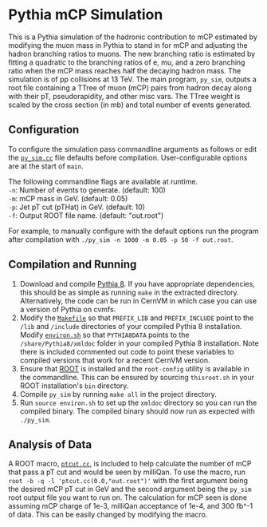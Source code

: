 Pythia mCP Simulation
=====================
This is a Pythia simulation of the hadronic contribution to mCP estimated by modifying the muon mass in Pythia to stand in for mCP and adjusting the hadron branching ratios to muons. The new branching ratio is estimated by fitting a quadratic to the branching ratios of e, mu, and a zero branching ratio when the mCP mass reaches half the decaying hadron mass. The simulation is of pp collisions at 13 TeV. The main program, `py_sim`, outputs a root file containing a TTree of muon (mCP) pairs from hadron decay along with their pT, pseudorapidity, and other misc vars. The TTree weight is scaled by the cross section (in mb) and total number of events generated.

Configuration
-------------
To configure the simulation pass commandline arguments as follows or edit the [`py_sim.cc`](../master/py_sim.cc) file defaults before compilation. User-configurable options are at the start of `main`.

The following commandline flags are available at runtime.  
`-n`: Number of events to generate. (default: 100)  
`-m`: mCP mass in GeV. (default: 0.05)  
`-p`: Jet pT cut (pTHat) in GeV. (default: 10)  
`-f`: Output ROOT file name. (default: "out.root")

For example, to manually configure with the default options run the program after compilation with `./py_sim -n 1000 -m 0.05 -p 50 -f out.root`.

Compilation and Running
-----------------------
1. Download and compile [Pythia 8](http://home.thep.lu.se/~torbjorn/Pythia.html). If you have appropriate dependencies, this should be as simple as running `make` in the extracted directory. Alternatively, the code can be run in CernVM in which case you can use a version of Pythia on cvmfs.
2. Modify the [`Makefile`](../master/Makefile) so that `PREFIX_LIB` and `PREFIX_INCLUDE` point to the `/lib` and `/include` directories of your compiled Pythia 8 installation. Modify [`environ.sh`](../master/environ.sh) so that `PYTHIA8DATA` points to the `/share/Pythia8/xmldoc` folder in your compiled Pythia 8 installation. Note there is included commented out code to point these variables to compiled versions that work for a recent CernVM version.
3. Ensure that [ROOT](https://root.cern.ch) is installed and the `root-config` utility is available in the commandline. This can be ensured by sourcing `thisroot.sh` in your ROOT installation's `bin` directory.
4. Compile `py_sim` by running `make all` in the project directory.
5. Run `source environ.sh` to set up the `xmldoc` directory so you can run the compiled binary. The compiled binary should now run as expected with `./py_sim`.

Analysis of Data
----------------
A ROOT macro, [`ptcut.cc`](../master/ptcut.cc), is included to help calculate the number of mCP that pass a pT cut and would be seen by milliQan. To use the macro, run `root -b -q -l 'ptcut.cc(0.0,"out.root")'` with the first argument being the desired mCP pT cut in GeV and the second argument being the `py_sim` root output file you want to run on. The calculation for mCP seen is done assuming mCP charge of 1e-3, milliQan acceptance of 1e-4, and 300 fb^-1 of data. This can be easily changed by modifying the macro.
